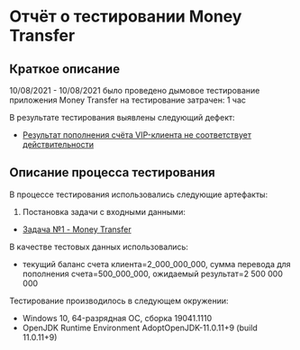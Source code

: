 # Отчёт о тестировании Money Transfer

## Краткое описание

10/08/2021 - 10/08/2021 было проведено дымовое тестирование приложения Money Transfer на тестирование затрачен: 1 час

В результате тестирования выявлены следующий дефект:
* [Результат пополнения счёта VIP-клиента не соответствует действительности](https://github.com/AnenkowaK/Java1.2/issues/1)





## Описание процесса тестирования


В процессе тестирования использовались следующие артефакты:
1. Постановка задачи c входными данными:
* [Задача №1 - Money Transfer](https://github.com/netology-code/javaqa-homeworks/tree/master/programming#%D0%B7%D0%B0%D0%B4%D0%B0%D1%87%D0%B0-1---money-transfer)




В качестве тестовых данных использовались:

*  текущий баланс счета клиента=2_000_000_000, сумма перевода для пополнения счета=500_000_000, ожидаемый результат=2 500 000 000

Тестирование производилось в следующем окружении:
* Windows 10, 64-разрядная ОС, сборка 19041.1110
* OpenJDK Runtime Environment AdoptOpenJDK-11.0.11+9 (build 11.0.11+9)

